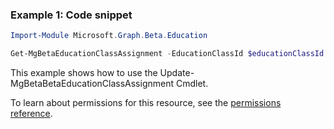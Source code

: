 ### Example 1: Code snippet

```powershellImport-Module Microsoft.Graph.Beta.Education

Get-MgBetaEducationClassAssignment -EducationClassId $educationClassId -EducationAssignmentId $educationAssignmentId
```
This example shows how to use the Update-MgBetaBetaEducationClassAssignment Cmdlet.
To learn about permissions for this resource, see the [permissions reference](/graph/permissions-reference).

